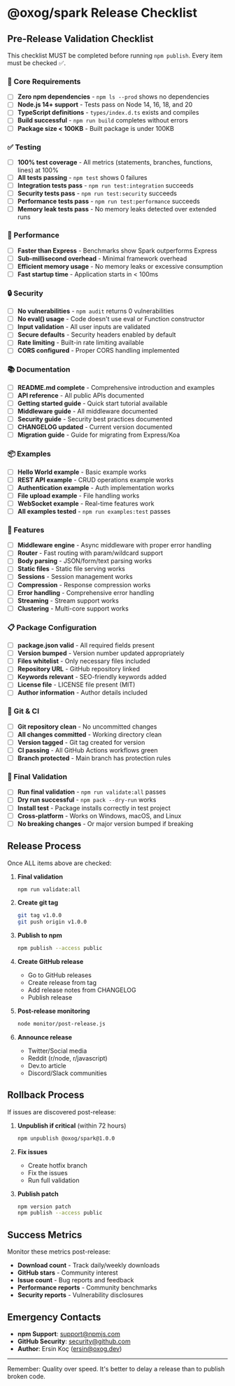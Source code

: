 # @oxog/spark Release Checklist

## Pre-Release Validation Checklist

This checklist MUST be completed before running `npm publish`. Every item must be checked ✅.

### 🔧 Core Requirements

- [ ] **Zero npm dependencies** - `npm ls --prod` shows no dependencies
- [ ] **Node.js 14+ support** - Tests pass on Node 14, 16, 18, and 20
- [ ] **TypeScript definitions** - `types/index.d.ts` exists and compiles
- [ ] **Build successful** - `npm run build` completes without errors
- [ ] **Package size < 100KB** - Built package is under 100KB

### ✅ Testing

- [ ] **100% test coverage** - All metrics (statements, branches, functions, lines) at 100%
- [ ] **All tests passing** - `npm test` shows 0 failures
- [ ] **Integration tests pass** - `npm run test:integration` succeeds
- [ ] **Security tests pass** - `npm run test:security` succeeds
- [ ] **Performance tests pass** - `npm run test:performance` succeeds
- [ ] **Memory leak tests pass** - No memory leaks detected over extended runs

### 🚀 Performance

- [ ] **Faster than Express** - Benchmarks show Spark outperforms Express
- [ ] **Sub-millisecond overhead** - Minimal framework overhead
- [ ] **Efficient memory usage** - No memory leaks or excessive consumption
- [ ] **Fast startup time** - Application starts in < 100ms

### 🔒 Security

- [ ] **No vulnerabilities** - `npm audit` returns 0 vulnerabilities
- [ ] **No eval() usage** - Code doesn't use eval or Function constructor
- [ ] **Input validation** - All user inputs are validated
- [ ] **Secure defaults** - Security headers enabled by default
- [ ] **Rate limiting** - Built-in rate limiting available
- [ ] **CORS configured** - Proper CORS handling implemented

### 📚 Documentation

- [ ] **README.md complete** - Comprehensive introduction and examples
- [ ] **API reference** - All public APIs documented
- [ ] **Getting started guide** - Quick start tutorial available
- [ ] **Middleware guide** - All middleware documented
- [ ] **Security guide** - Security best practices documented
- [ ] **CHANGELOG updated** - Current version documented
- [ ] **Migration guide** - Guide for migrating from Express/Koa

### 📦 Examples

- [ ] **Hello World example** - Basic example works
- [ ] **REST API example** - CRUD operations example works
- [ ] **Authentication example** - Auth implementation works
- [ ] **File upload example** - File handling works
- [ ] **WebSocket example** - Real-time features work
- [ ] **All examples tested** - `npm run examples:test` passes

### 🎯 Features

- [ ] **Middleware engine** - Async middleware with proper error handling
- [ ] **Router** - Fast routing with param/wildcard support
- [ ] **Body parsing** - JSON/form/text parsing works
- [ ] **Static files** - Static file serving works
- [ ] **Sessions** - Session management works
- [ ] **Compression** - Response compression works
- [ ] **Error handling** - Comprehensive error handling
- [ ] **Streaming** - Stream support works
- [ ] **Clustering** - Multi-core support works

### 📋 Package Configuration

- [ ] **package.json valid** - All required fields present
- [ ] **Version bumped** - Version number updated appropriately
- [ ] **Files whitelist** - Only necessary files included
- [ ] **Repository URL** - GitHub repository linked
- [ ] **Keywords relevant** - SEO-friendly keywords added
- [ ] **License file** - LICENSE file present (MIT)
- [ ] **Author information** - Author details included

### 🔄 Git & CI

- [ ] **Git repository clean** - No uncommitted changes
- [ ] **All changes committed** - Working directory clean
- [ ] **Version tagged** - Git tag created for version
- [ ] **CI passing** - All GitHub Actions workflows green
- [ ] **Branch protected** - Main branch has protection rules

### 🏁 Final Validation

- [ ] **Run final validation** - `npm run validate:all` passes
- [ ] **Dry run successful** - `npm pack --dry-run` works
- [ ] **Install test** - Package installs correctly in test project
- [ ] **Cross-platform** - Works on Windows, macOS, and Linux
- [ ] **No breaking changes** - Or major version bumped if breaking

## Release Process

Once ALL items above are checked:

1. **Final validation**
   ```bash
   npm run validate:all
   ```

2. **Create git tag**
   ```bash
   git tag v1.0.0
   git push origin v1.0.0
   ```

3. **Publish to npm**
   ```bash
   npm publish --access public
   ```

4. **Create GitHub release**
   - Go to GitHub releases
   - Create release from tag
   - Add release notes from CHANGELOG
   - Publish release

5. **Post-release monitoring**
   ```bash
   node monitor/post-release.js
   ```

6. **Announce release**
   - Twitter/Social media
   - Reddit (r/node, r/javascript)
   - Dev.to article
   - Discord/Slack communities

## Rollback Process

If issues are discovered post-release:

1. **Unpublish if critical** (within 72 hours)
   ```bash
   npm unpublish @oxog/spark@1.0.0
   ```

2. **Fix issues**
   - Create hotfix branch
   - Fix the issues
   - Run full validation

3. **Publish patch**
   ```bash
   npm version patch
   npm publish --access public
   ```

## Success Metrics

Monitor these metrics post-release:

- **Download count** - Track daily/weekly downloads
- **GitHub stars** - Community interest
- **Issue count** - Bug reports and feedback
- **Performance reports** - Community benchmarks
- **Security reports** - Vulnerability disclosures

## Emergency Contacts

- **npm Support**: support@npmjs.com
- **GitHub Security**: security@github.com
- **Author**: Ersin Koç (ersin@oxog.dev)

---

Remember: Quality over speed. It's better to delay a release than to publish broken code.